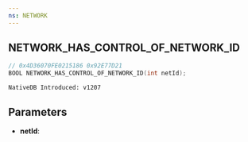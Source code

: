 ```yaml
---
ns: NETWORK
---
```

## NETWORK_HAS_CONTROL_OF_NETWORK_ID

```c
// 0x4D36070FE0215186 0x92E77D21
BOOL NETWORK_HAS_CONTROL_OF_NETWORK_ID(int netId);
```

```
NativeDB Introduced: v1207
```

## Parameters
* **netId**:
